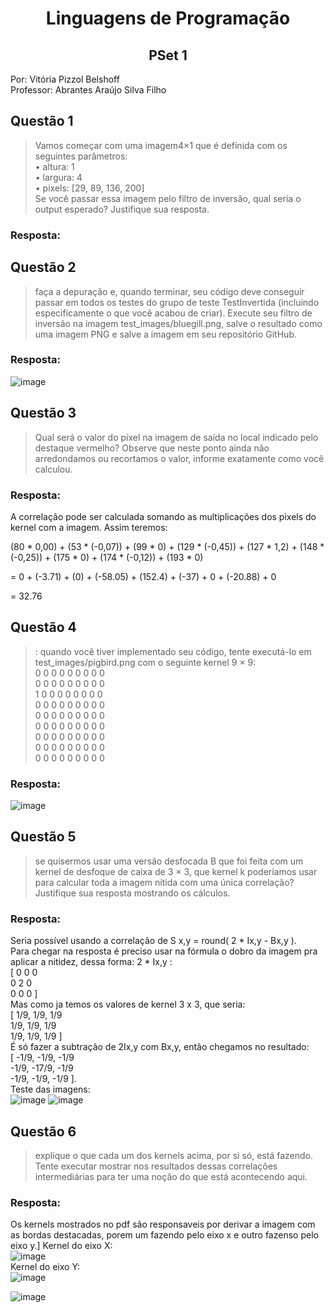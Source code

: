 <div align="center">
  
  # Linguagens de Programação
  ## PSet 1
  
</div>
  
Por: Vitória Pizzol Belshoff </br>
Professor: Abrantes Araújo Silva Filho </br>

## Questão 1
> Vamos começar com uma imagem4×1 que é definida com os seguintes parâmetros: </br>
• altura: 1 </br>
• largura: 4 </br>
• pixels: [29, 89, 136, 200] </br>
Se você passar essa imagem pelo filtro de inversão, qual seria o
output esperado? Justifique sua resposta.</br>
### Resposta: 

## Questão 2
> faça a depuração e, quando terminar, seu código deve conseguir
passar em todos os testes do grupo de teste TestInvertida (incluindo especificamente o que você acabou de criar). Execute seu filtro de inversão na imagem
test_images/bluegill.png, salve o resultado como uma imagem PNG e
salve a imagem em seu repositório GitHub.
### Resposta: 

![image](https://github.com/vitoriabelshoff/Pset1/assets/103432976/208f7b26-b835-4c88-a951-8ef84d3803f3)

## Questão 3
> Qual será o valor do pixel na imagem de saída no local indicado pelo destaque
vermelho? Observe que neste ponto ainda não arredondamos ou recortamos o valor, informe exatamente como você calculou. 
### Resposta: 
A correlação pode ser calculada somando as multiplicações dos pixels do kernel com a imagem. Assim teremos:

(80 * 0,00) + (53 * (-0,07)) + (99 * 0) + (129 * (-0,45)) + (127 * 1,2) + (148 * (-0,25)) + (175 * 0) + (174 * (-0,12)) + (193 * 0)

= 0 + (-3.71) + (0) + (-58.05) + (152.4) + (-37) + 0 + (-20.88) + 0

= 32.76

## Questão 4
> : quando você tiver implementado seu código, tente executá-lo em
test_images/pigbird.png com o seguinte kernel 9 × 9: </br>
0 0 0 0 0 0 0 0 0 </br>
0 0 0 0 0 0 0 0 0 </br>
1 0 0 0 0 0 0 0 0 </br>
0 0 0 0 0 0 0 0 0 </br>
0 0 0 0 0 0 0 0 0 </br>
0 0 0 0 0 0 0 0 0 </br>
0 0 0 0 0 0 0 0 0 </br>
0 0 0 0 0 0 0 0 0 </br>
0 0 0 0 0 0 0 0 0 </br>

### Resposta: 
![image](https://github.com/vitoriabelshoff/Pset1/assets/103432976/601d3788-bee6-406f-a266-97d3855efd8b)

## Questão 5
> se quisermos usar uma versão desfocada B que foi feita com um
kernel de desfoque de caixa de 3 × 3, que kernel k poderíamos usar para calcular
toda a imagem nítida com uma única correlação? Justifique sua resposta mostrando
os cálculos.
### Resposta: 
Seria possível usando a correlação de S x,y = round( 2 * Ix,y - Bx,y ). </br>
Para chegar na resposta é preciso usar na fórmula o dobro da imagem pra aplicar a nitidez, dessa forma:
2 * Ix,y : </br>
[ 0 0 0 </br>
0 2 0 </br>
0 0 0 ] </br>
Mas como ja temos os valores de kernel 3 x 3, que seria: </br>
[ 1/9, 1/9, 1/9 </br>
1/9, 1/9, 1/9 </br>
1/9, 1/9, 1/9 ] </br>
É só fazer a subtração de 2Ix,y com Bx,y, então chegamos no resultado: </br>
[ -1/9, -1/9, -1/9 </br>
-1/9, -17/9, -1/9 </br>
-1/9, -1/9, -1/9 ]. </br>
Teste das imagens: </br>
![image](https://github.com/vitoriabelshoff/Pset1/assets/103432976/927d7284-67f5-4771-a1b2-48106c9d24b0)
![image](https://github.com/vitoriabelshoff/Pset1/assets/103432976/8b60200f-1ec0-44cd-83f0-98432520dab1)

## Questão 6
> explique o que cada um dos kernels acima, por si só, está fazendo.
Tente executar mostrar nos resultados dessas correlações intermediárias para ter
uma noção do que está acontecendo aqui.
### Resposta: 
Os kernels mostrados no pdf são responsaveis por derivar a imagem com as bordas destacadas, porem um fazendo pelo eixo x e outro fazenso pelo eixo y.]
Kernel do eixo X: </br>
![image](https://github.com/vitoriabelshoff/Pset1/assets/103432976/319ddbad-0cf8-4bac-9948-4de45f17eed1) </br>
Kernel do eixo Y: </br>
![image](https://github.com/vitoriabelshoff/Pset1/assets/103432976/57260872-592e-4157-8ed6-6a12ac5eca8d)

![image](https://github.com/vitoriabelshoff/Pset1/assets/103432976/e72f1ce3-a934-4f93-8662-f40993c5ac01)





